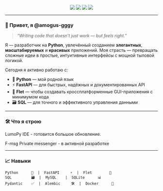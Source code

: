 <p align="center">
  <img src="https://img.shields.io/badge/Python-3776AB?style=for-the-badge&logo=python&logoColor=white" />
  <img src="https://img.shields.io/badge/FastAPI-009688?style=for-the-badge&logo=fastapi&logoColor=white" />
  <img src="https://img.shields.io/badge/Flet-007BFF?style=for-the-badge&logo=flet&logoColor=white" />
  <img src="https://img.shields.io/badge/SQL-4479A1?style=for-the-badge&logo=postgresql&logoColor=white" />
</p>

---

### 👋 Привет, я **@amogus-gggy**

> *“Writing code that doesn’t just work — but *feels* right.”*

Я — разработчик на **Python**, увлечённый созданием **элегантных**, **масштабируемых** и **красивых** приложений. Моя страсть — превращать сложные идеи в простые, интуитивные интерфейсы с мощной тыловой логикой.

Сегодня я активно работаю с:
- 🐍 **Python** — мой родной язык
- ⚡ **FastAPI** — для быстрых, надёжных и документированных API
- 🎨 **Flet** — чтобы создавать кроссплатформенные GUI-приложения с минимумом кода
- 🗃️ **SQL** — для точного и эффективного управления данными

---

### 🛠️ Что я строю

LumoPy IDE - готовится большое обновление.

F-msg Private messenger - в активной разработке

---

### 📈 Навыки

```plaintext
Python      🐍  |  FastAPI     ⚡  |  Flet        🎨
SQL         🗃️  |  MySQL    |  SQLite      📊
Pydantic    ✅  |  Alembic     🛠️  |  Docker      🐳
